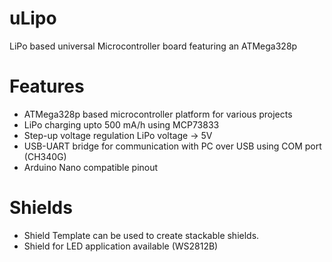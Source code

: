 # uLipo
LiPo based universal Microcontroller board featuring an ATMega328p

# Features
* ATMega328p based microcontroller platform for various projects
* LiPo charging upto 500 mA/h using MCP73833
* Step-up voltage regulation LiPo voltage -> 5V
* USB-UART bridge for communication with PC over USB using COM port (CH340G)
* Arduino Nano compatible pinout

# Shields
* Shield Template can be used to create stackable shields.
* Shield for LED application available (WS2812B)